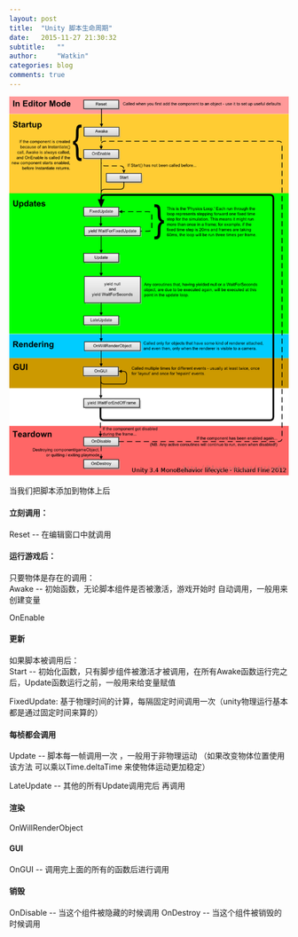 ```yaml
---
layout: post
title:  "Unity 脚本生命周期"
date:   2015-11-27 21:30:32
subtitle:   ""
author:     "Watkin"
categories: blog
comments: true
---
```

![1](/public/upload/1.png)

当我们把脚本添加到物体上后
<h4>立刻调用：</h4>
Reset -- 在编辑窗口中就调用

<h4>运行游戏后：</h4>

只要物体是存在的调用：<br>
Awake -- 初始函数，无论脚本组件是否被激活，游戏开始时 自动调用，一般用来创建变量 

OnEnable 

<h4>更新</h4>
如果脚本被调用后：<br>
Start --  初始化函数，只有脚步组件被激活才被调用，在所有Awake函数运行完之后，Update函数运行之前，一般用来给变量赋值

FixedUpdate: 基于物理时间的计算，每隔固定时间调用一次（unity物理运行基本都是通过固定时间来算的）

<h4>每桢都会调用</h4>
Update  --  脚本每一帧调用一次 ，一般用于非物理运动
（如果改变物体位置使用该方法 可以乘以Time.deltaTime 来使物体运动更加稳定）

LateUpdate -- 其他的所有Update调用完后 再调用
<h4>渲染</h4>
OnWillRenderObject  

<h4>GUI</h4>
OnGUI -- 调用完上面的所有的函数后进行调用


<h4>销毁</h4>
OnDisable -- 当这个组件被隐藏的时候调用     
OnDestroy -- 当这个组件被销毁的时候调用


